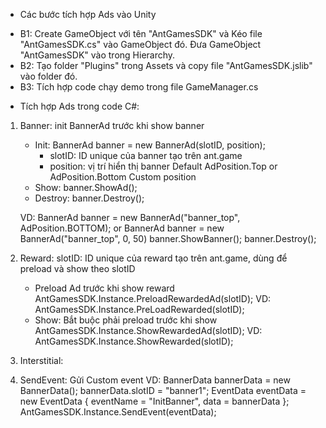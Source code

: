 * Các bước tích hợp Ads vào Unity
- B1:
    Create GameObject với tên "AntGamesSDK" và Kéo file "AntGamesSDK.cs" vào GameObject đó.
    Đưa GameObject "AntGamesSDK" vào trong Hierarchy.
- B2:
    Tạo folder "Plugins" trong Assets và copy file "AntGamesSDK.jslib" vào folder đó.
- B3: 
    Tích hợp code chạy demo trong file GameManager.cs


* Tích hợp Ads trong code C#:
1. Banner: init BannerAd trước khi show banner
    - Init: BannerAd banner = new BannerAd(slotID, position);
        + slotID: ID unique của banner tạo trên ant.game
        + position: vị trí hiển thị banner
            Default AdPosition.Top or AdPosition.Bottom Custom position
    - Show: banner.ShowAd();
    - Destroy: banner.Destroy();

    VD:
        BannerAd banner = new BannerAd("banner_top", AdPosition.BOTTOM);
        or
        BannerAd banner = new BannerAd("banner_top", 0, 50)
        banner.ShowBanner();
        banner.Destroy();

2. Reward:
    slotID: ID unique của reward tạo trên ant.game, dùng để preload và show theo slotID

    - Preload Ad trước khi show reward
        AntGamesSDK.Instance.PreloadRewardedAd(slotID);
            VD: AntGamesSDK.Instance.PreLoadRewarded(slotID);
    - Show: Bắt buộc phải preload trước khi show
        AntGamesSDK.Instance.ShowRewardedAd(slotID);
            VD: AntGamesSDK.Instance.ShowRewarded(slotID);

3. Interstitial:


4. SendEvent: Gửi Custom event
    VD:
        BannerData bannerData = new BannerData();
        bannerData.slotID = "banner1";
        EventData<BannerData> eventData = new EventData<BannerData>
        {
            eventName = "InitBanner",
            data = bannerData
        };
        AntGamesSDK.Instance.SendEvent(eventData);

